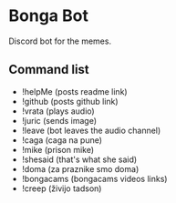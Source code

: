# Bonga Bot
Discord bot for the memes.

Command list
---
- !helpMe (posts readme link)
- !github (posts github link)
- !vrata (plays audio)
- !juric (sends image)
- !leave (bot leaves the audio channel)
- !caga (caga na pune)
- !mike (prison mike)
- !shesaid (that's what she said)
- !doma (za praznike smo doma)
- !bongacams (bongacams videos links)
- !creep (živijo tadson)